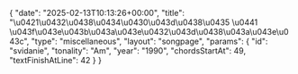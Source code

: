 {
    "date": "2025-02-13T10:13:26+00:00",
    "title": "\u0421\u0432\u0438\u0434\u0430\u043d\u0438\u0435 \u0441 \u043f\u043e\u043b\u043a\u043e\u0432\u043d\u0438\u043a\u043e\u043c",
    "type": "miscellaneous",
    "layout": "songpage",
    "params": {
        "id": "svidanie",
        "tonality": "Am",
        "year": "1990",
        "chordsStartAt": 49,
        "textFinishAtLine": 42
    }
}